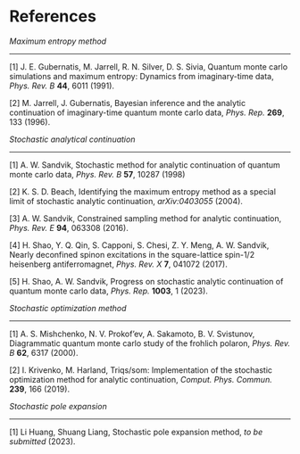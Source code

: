 # References

*Maximum entropy method*

---

[1] J. E. Gubernatis, M. Jarrell, R. N. Silver, D. S. Sivia, Quantum monte carlo simulations and maximum entropy: Dynamics from imaginary-time data, *Phys. Rev. B* **44**, 6011 (1991).

[2] M. Jarrell, J. Gubernatis, Bayesian inference and the analytic continuation of imaginary-time quantum monte carlo data, *Phys. Rep.* **269**, 133 (1996).

*Stochastic analytical continuation*

---

[1] A. W. Sandvik, Stochastic method for analytic continuation of quantum monte carlo data, *Phys. Rev. B* **57**, 10287 (1998)

[2] K. S. D. Beach, Identifying the maximum entropy method as a special limit of stochastic analytic continuation, *arXiv:0403055* (2004).

[3] A. W. Sandvik, Constrained sampling method for analytic continuation, *Phys. Rev. E* **94**, 063308 (2016).

[4] H. Shao, Y. Q. Qin, S. Capponi, S. Chesi, Z. Y. Meng, A. W. Sandvik, Nearly deconfined spinon excitations in the square-lattice spin-1/2 heisenberg antiferromagnet, *Phys. Rev. X* **7**, 041072 (2017).

[5] H. Shao, A. W. Sandvik, Progress on stochastic analytic continuation of quantum monte carlo data, *Phys. Rep.* **1003**, 1 (2023).

*Stochastic optimization method*

---

[1] A. S. Mishchenko, N. V. Prokof’ev, A. Sakamoto, B. V. Svistunov, Diagrammatic quantum monte carlo study of the frohlich polaron, *Phys. Rev. B* **62**, 6317 (2000).

[2] I. Krivenko, M. Harland, Triqs/som: Implementation of the stochastic optimization method for analytic continuation, *Comput. Phys. Commun.* **239**, 166 (2019).

*Stochastic pole expansion*

---

[1] Li Huang, Shuang Liang, Stochastic pole expansion method, *to be submitted* (2023).
